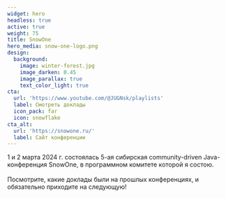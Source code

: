 ```yaml
---
widget: hero
headless: true
active: true
weight: 75
title: SnowOne
hero_media: snow-one-logo.png
design:
  background:
    image: winter-forest.jpg
    image_darken: 0.45
    image_parallax: true
    text_color_light: true
cta:
  url: 'https://www.youtube.com/@JUGNsk/playlists'
  label: Смотреть доклады
  icon_pack: far
  icon: snowflake
cta_alt:
  url: 'https://snowone.ru/'
  label: Сайт конференции
---
```

1 и 2 марта 2024 г. состоялась 5-ая сибирская community-driven Java-конференция SnowOne, в программном комитете которой я состою.
<br/>
<br/>
Посмотрите, какие доклады были на прошлых конференциях, и обязательно приходите на следующую!
<br/>
&nbsp;